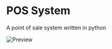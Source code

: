 # POS System
A point of sale system written in python

![Preview](https://raw.githubusercontent.com/Nadeera3784/POS_System/master/screenshot.png)
